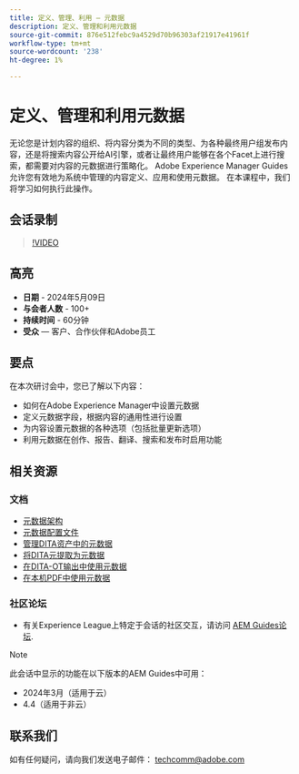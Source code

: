 ```yaml
---
title: 定义、管理、利用 — 元数据
description: 定义、管理和利用元数据
source-git-commit: 876e512febc9a4529d70b96303af21917e41961f
workflow-type: tm+mt
source-wordcount: '238'
ht-degree: 1%

---
```



# 定义、管理和利用元数据

无论您是计划内容的组织、将内容分类为不同的类型、为各种最终用户组发布内容，还是将搜索内容公开给AI引擎，或者让最终用户能够在各个Facet上进行搜索，都需要对内容的元数据进行策略化。
Adobe Experience Manager Guides允许您有效地为系统中管理的内容定义、应用和使用元数据。 在本课程中，我们将学习如何执行此操作。


## 会话录制

>[!VIDEO](https://video.tv.adobe.com/v/3429088/asset-metadata-guides-metadata-aem-guides?quality=12&learn=on)


## 高亮

- **日期** - 2024年5月09日
- **与会者人数** - 100+
- **持续时间** - 60分钟
- **受众**  — 客户、合作伙伴和Adobe员工

## 要点

在本次研讨会中，您已了解以下内容：
- 如何在Adobe Experience Manager中设置元数据
- 定义元数据字段，根据内容的通用性进行设置
- 为内容设置元数据的各种选项（包括批量更新选项）
- 利用元数据在创作、报告、翻译、搜索和发布时启用功能


## 相关资源

### 文档

- [元数据架构](https://experienceleague.adobe.com/en/docs/experience-manager-cloud-service/content/assets/manage/metadata-schemas)
- [元数据配置文件](https://experienceleague.adobe.com/en/docs/experience-manager-cloud-service/content/assets/manage/metadata-profiles)
- [管理DITA资产中的元数据](https://experienceleague.adobe.com/en/docs/experience-manager-guides/using/knowledge-base/kb-articles/authoring/reports/manage-metadata)
- [将DITA元提取为元数据](https://experienceleague.adobe.com/en/docs/experience-manager-guides/using/install-guide/cs-ig/aem-asset-search-cs/conf-dita-search#id192SF0G10YK)
- [在DITA-OT输出中使用元数据](https://experienceleague.adobe.com/en/docs/experience-manager-guides/using/install-guide/on-prem-ig/output-gen-config/conf-output-generation#id191LF0U0TY4)
- [在本机PDF中使用元数据](https://experienceleague.adobe.com/en/docs/experience-manager-guides/using/user-guide/output-gen/web-editor/native-pdf-web-editor#native-pdf-publishing)


### 社区论坛

- 有关Experience League上特定于会话的社区交互，请访问  [AEM Guides论坛](https://experienceleaguecommunities.adobe.com/t5/experience-manager-guides/bd-p/xml-documentation-discussions).


>[!NOTE]
>
> 此会话中显示的功能在以下版本的AEM Guides中可用：
> - 2024年3月（适用于云）
> - 4.4（适用于非云）



## 联系我们

如有任何疑问，请向我们发送电子邮件： <techcomm@adobe.com>

